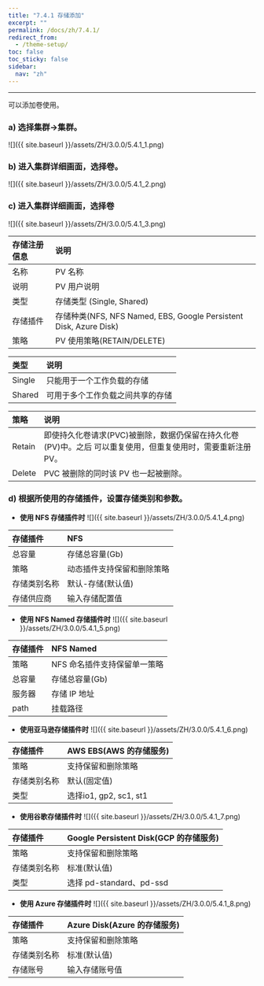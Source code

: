 ```yaml
---
title: "7.4.1 存储添加"
excerpt: ""
permalink: /docs/zh/7.4.1/
redirect_from:
  - /theme-setup/
toc: false
toc_sticky: false
sidebar:
  nav: "zh"
---
```


---
可以添加卷使用。

### a\) 选择集群→集群。
![]({{ site.baseurl }}/assets/ZH/3.0.0/5.4.1_1.png)

### b\) 进入集群详细画面，选择卷。
![]({{ site.baseurl }}/assets/ZH/3.0.0/5.4.1_2.png)

### c\) 进入集群详细画面，选择卷
![]({{ site.baseurl }}/assets/ZH/3.0.0/5.4.1_3.png)

| **存储注册信息** | **说明** |
| :--- | :--- |
| 名称 | PV 名称 |
| 说明 | PV 用户说明 |
| 类型 | 存储类型 (Single, Shared)
| 存储插件 | 存储种类\(NFS, NFS Named, EBS, Google Persistent Disk, Azure Disk\) |
| 策略 | PV 使用策略\(RETAIN/DELETE\) |

| **类型** | **说明** |
| :--- | :--- |
| Single | 只能用于一个工作负载的存储 |
| Shared | 可用于多个工作负载之间共享的存储 |

| **策略** | **说明** |
| :--- | :--- |
| Retain | 即使持久化卷请求(PVC)被删除，数据仍保留在持久化卷(PV)中。之后 可以重复使用，但重复使用时，需要重新注册 PV。|
| Delete | PVC 被删除的同时该 PV 也一起被删除。|


### d\) 根据所使用的存储插件，设置存储类别和参数。

* **使用 NFS 存储插件时**
![]({{ site.baseurl }}/assets/ZH/3.0.0/5.4.1_4.png)

| 存储插件 | **NFS** |
| :--- | :--- |
| 总容量 | 存储总容量(Gb) |
| 策略 | 动态插件支持保留和删除策略 |
| 存储类别名称 | 默认-存储(默认值) |
| 存储供应商 | 输入存储配置值 |

* **使用 NFS Named 存储插件时**
![]({{ site.baseurl }}/assets/ZH/3.0.0/5.4.1_5.png)

| **存储插件** | **NFS** Named |
| :--- | :--- |
| 策略 | NFS 命名插件支持保留单一策略 |
| 总容量 | 存储总容量(Gb) |
| 服务器 | 存储 IP 地址 |
| path | 挂载路径 |

* **使用亚马逊存储插件时**
![]({{ site.baseurl }}/assets/ZH/3.0.0/5.4.1_6.png)

| **存储插件** | AWS EBS(AWS 的存储服务) |
| :--- | :--- |
| 策略 | 支持保留和删除策略 |
| 存储类别名称 | 默认(固定值) |
| 类型 | 选择io1, gp2, sc1, st1 |

* **使用谷歌存储插件时**
![]({{ site.baseurl }}/assets/ZH/3.0.0/5.4.1_7.png)

| **存储插件** | **Google Persistent Disk(GCP 的存储服务)** |
| :--- | :--- |
| 策略 | 支持保留和删除策略 |
| 存储类别名称 | 标准(默认值) |
|  类型 | 选择 pd-standard、pd-ssd |

* **使用 Azure 存储插件时**
![]({{ site.baseurl }}/assets/ZH/3.0.0/5.4.1_8.png)

| **存储插件** | **Azure Disk(Azure 的存储服务)** |
| :--- | :--- |
| 策略 | 支持保留和删除策略 |
| 存储类别名称 | 标准(默认值) |
| 存储账号 | 输入存储账号值 |
